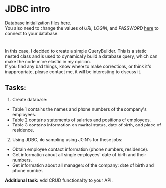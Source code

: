 # JDBC intro
Database initialization files [here](data_init).  
You also need to change the values of *URl*, *LOGIN*, and *PASSWORD* 
[here](src/main/java/com/jdbc/repository/EmployeeRepository.java) to connect to your database.
#
In this case, I decided to create a simple QueryBuilder. This is a static nested class and is used to
dynamically build a database query, which can make the code more elastic in my opinion.  
If you find any bad things, know where to make corrections, or think it's inappropriate, please contact me, 
it will be interesting to discuss it.
## Tasks:
1. Create database:
- Table 1 contains the names and phone numbers of the company's employees.
- Table 2 contains statements of salaries and positions of employees.
- Table 3 contains information on marital status, date of birth, and place of residence.
2. Using JDBC, do sampling using JOIN's for these jobs:
- Obtain employee contact information (phone numbers, residence).
- Get information about all single employees' date of birth and their numbers.
- Get information about all managers of the company: date of birth and phone number.

**Additional task:** Add CRUD functionality to your API.
